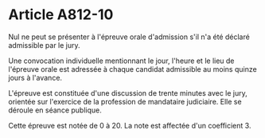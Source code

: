 # Article A812-10

<p> 					Nul ne peut se présenter à l'épreuve orale d'admission s'il n'a été déclaré admissible par le jury.</p><p>Une convocation individuelle mentionnant le jour, l'heure et le lieu de l'épreuve orale est adressée à chaque candidat admissible au moins quinze jours à l'avance.</p><p>L'épreuve est constituée d'une discussion de trente minutes avec le jury, orientée sur l'exercice de la profession de mandataire judiciaire. Elle se déroule en séance publique.</p><p>Cette épreuve est notée de 0 à 20. La note est affectée d'un coefficient 3.<br/></p>